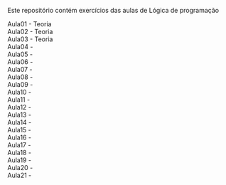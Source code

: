 Este repositório contém exercícios das aulas de Lógica de programação

Aula01 - Teoria<br>
Aula02 - Teoria<br>
Aula03 - Teoria<br>
Aula04 -<br>
Aula05 -<br>
Aula06 -<br>
Aula07 -<br>
Aula08 -<br>
Aula09 -<br>
Aula10 -<br>
Aula11 -<br>
Aula12 -<br>
Aula13 -<br>
Aula14 -<br>
Aula15 -<br>
Aula16 -<br>
Aula17 -<br>
Aula18 -<br>
Aula19 -<br>
Aula20 -<br>
Aula21 -<br>
